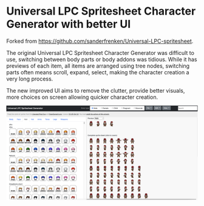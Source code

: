 Universal LPC Spritesheet Character Generator with better UI
=============================================

Forked from https://github.com/sanderfrenken/Universal-LPC-spritesheet.

The original Universal LPC Spritesheet Character Generator was difficult to use,
switching between body parts or body addons was tidious. While it has previews of each item,
all items are arranged using tree nodes, switching parts often means scroll, expand, select, 
making the character creation a very long process.

The new improved UI aims to remove the clutter, provide better visuals, more choices on screen
allowing quicker character creation.

![Screenshot!](screenshot.png "Screenshot")
